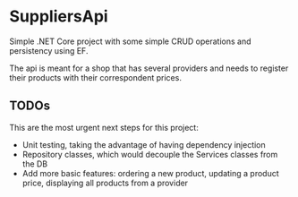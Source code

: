 # SuppliersApi
Simple .NET Core project with some simple CRUD operations and persistency using EF. 

The api is meant for a shop that has several providers and needs to register their products with their correspondent prices.

## TODOs
This are the most urgent next steps for this project:
- Unit testing, taking the advantage of having dependency injection
- Repository classes, which would decouple the Services classes from the DB
- Add more basic features: ordering a new product, updating a product price, displaying all products from a provider
